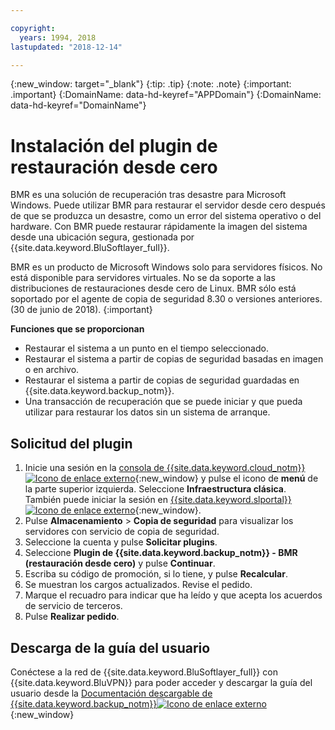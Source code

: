 ```yaml
---

copyright:
  years: 1994, 2018
lastupdated: "2018-12-14"

---
```

{:new_window: target="_blank"}
{:tip: .tip}
{:note: .note}
{:important: .important}
{:DomainName: data-hd-keyref="APPDomain"}
{:DomainName: data-hd-keyref="DomainName"}

# Instalación del plugin de restauración desde cero

BMR es una solución de recuperación tras desastre para Microsoft Windows. Puede utilizar BMR para restaurar el servidor desde cero después de que se produzca un desastre, como un error del sistema operativo o del hardware. Con BMR puede restaurar rápidamente la imagen del sistema desde una ubicación segura, gestionada por {{site.data.keyword.BluSoftlayer_full}}.

BMR es un producto de Microsoft Windows solo para servidores físicos. No está disponible para servidores virtuales. No se da soporte a las distribuciones de restauraciones desde cero de Linux. BMR sólo está soportado por el agente de copia de seguridad 8.30 o versiones anteriores. (30 de junio de 2018).
{:important}

**Funciones que se proporcionan**

- Restaurar el sistema a un punto en el tiempo seleccionado.
- Restaurar el sistema a partir de copias de seguridad basadas en imagen o en archivo.
- Restaurar el sistema a partir de copias de seguridad guardadas en {{site.data.keyword.backup_notm}}.
- Una transacción de recuperación que se puede iniciar y que pueda utilizar para restaurar los datos sin un sistema de arranque.

## Solicitud del plugin

1. Inicie una sesión en la [consola de {{site.data.keyword.cloud_notm}} ![Icono de enlace externo](../../icons/launch-glyph.svg "Icono de enlace externo")](https://{DomainName}){:new_window} y pulse el icono de **menú** de la parte superior izquierda. Seleccione **Infraestructura clásica**. <br/>
   También puede iniciar la sesión en [{{site.data.keyword.slportal}} ![Icono de enlace externo](../../icons/launch-glyph.svg "Icono de enlace externo")](https://control.softlayer.com/){:new_window}.
2. Pulse **Almacenamiento** > **Copia de seguridad** para visualizar los servidores con servicio de copia de seguridad.
3. Seleccione la cuenta y pulse **Solicitar plugins**.
4. Seleccione **Plugin de {{site.data.keyword.backup_notm}} - BMR (restauración desde cero)** y pulse **Continuar**.
5. Escriba su código de promoción, si lo tiene, y pulse **Recalcular**.
6. Se muestran los cargos actualizados. Revise el pedido.
7. Marque el recuadro para indicar que ha leído y que acepta los acuerdos de servicio de terceros.
8. Pulse **Realizar pedido**.

## Descarga de la guía del usuario

Conéctese a la red de {{site.data.keyword.BluSoftlayer_full}} con {{site.data.keyword.BluVPN}} para poder acceder y descargar la guía del usuario desde la [Documentación descargable de {{site.data.keyword.backup_notm}}![Icono de enlace externo](../../icons/launch-glyph.svg "Icono de enlace externo")](http://downloads.service.softlayer.com/evault/Documentation/){:new_window}
